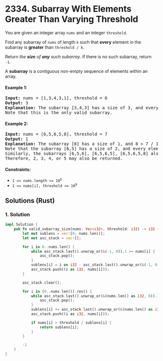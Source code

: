 # 2334. Subarray With Elements Greater Than Varying Threshold
You are given an integer array `nums` and an integer `threshold`.

Find any subarray of `nums` of length `k` such that **every** element in the subarray is **greater** than `threshold / k`.

Return *the **size** of **any** such subarray*. If there is no such subarray, return `-1`.

A **subarray** is a contiguous non-empty sequence of elements within an array.

#### Example 1:
<pre>
<strong>Input:</strong> nums = [1,3,4,3,1], threshold = 6
<strong>Output:</strong> 3
<strong>Explanation:</strong> The subarray [3,4,3] has a size of 3, and every element is greater than 6 / 3 = 2.
Note that this is the only valid subarray.
</pre>

#### Example 2:
<pre>
<strong>Input:</strong> nums = [6,5,6,5,8], threshold = 7
<strong>Output:</strong> 1
<strong>Explanation:</strong> The subarray [8] has a size of 1, and 8 > 7 / 1 = 7. So 1 is returned.
Note that the subarray [6,5] has a size of 2, and every element is greater than 7 / 2 = 3.5.
Similarly, the subarrays [6,5,6], [6,5,6,5], [6,5,6,5,8] also satisfy the given conditions.
Therefore, 2, 3, 4, or 5 may also be returned.
</pre>

#### Constraints:
* <code>1 <= nums.length <= 10<sup>5</sup></code>
* <code>1 <= nums[i], threshold <= 10<sup>9</sup></code>

## Solutions (Rust)

### 1. Solution
```Rust
impl Solution {
    pub fn valid_subarray_size(nums: Vec<i32>, threshold: i32) -> i32 {
        let mut sublens = vec![0; nums.len()];
        let mut asc_stack = vec![];

        for i in 0..nums.len() {
            while asc_stack.last().unwrap_or(&(-1, 0)).1 >= nums[i] {
                asc_stack.pop();
            }
            sublens[i] = i as i32 - asc_stack.last().unwrap_or(&(-1, 0)).0;
            asc_stack.push((i as i32, nums[i]));
        }

        asc_stack.clear();

        for i in (0..nums.len()).rev() {
            while asc_stack.last().unwrap_or(&(nums.len() as i32, 0)).1 >= nums[i] {
                asc_stack.pop();
            }
            sublens[i] += asc_stack.last().unwrap_or(&(nums.len() as i32, 0)).0 - i as i32 - 1;
            asc_stack.push((i as i32, nums[i]));

            if nums[i] > threshold / sublens[i] {
                return sublens[i];
            }
        }

        -1
    }
}
```
